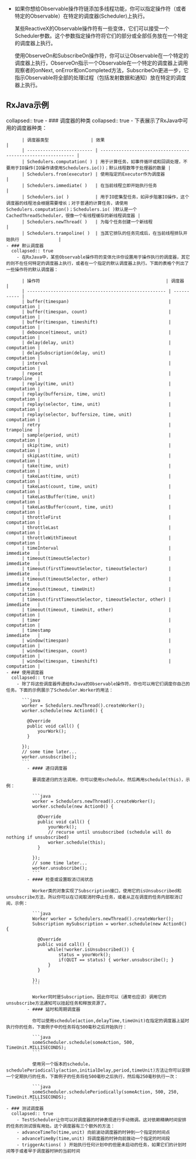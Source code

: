 - 如果你想给Observable操作符链添加多线程功能，你可以指定操作符（或者特定的Observable）在特定的调度器(Scheduler)上执行。
  
  某些ReactiveX的Observable操作符有一些变体，它们可以接受一个Scheduler参数。这个参数指定操作符将它们的部分或全部任务放在一个特定的调度器上执行。
  
  使用ObserveOn和SubscribeOn操作符，你可以让Observable在一个特定的调度器上执行，ObserveOn指示一个Observable在一个特定的调度器上调用观察者的onNext, onError和onCompleted方法，SubscribeOn更进一步，它指示Observable将全部的处理过程（包括发射数据和通知）放在特定的调度器上执行。
## RxJava示例
collapsed:: true
	- ### 调度器的种类
	  collapsed:: true
		- 下表展示了RxJava中可用的调度器种类：
		  
		  | 调度器类型                | 效果                                                         |
		  | ------------------------- | ------------------------------------------------------------ |
		  | Schedulers.computation( ) | 用于计算任务，如事件循环或和回调处理，不要用于IO操作(IO操作请使用Schedulers.io())；默认线程数等于处理器的数量 |
		  | Schedulers.from(executor) | 使用指定的Executor作为调度器                                 |
		  | Schedulers.immediate( )   | 在当前线程立即开始执行任务                                   |
		  | Schedulers.io( )          | 用于IO密集型任务，如异步阻塞IO操作，这个调度器的线程池会根据需要增长；对于普通的计算任务，请使用Schedulers.computation()；Schedulers.io( )默认是一个CachedThreadScheduler，很像一个有线程缓存的新线程调度器 |
		  | Schedulers.newThread( )   | 为每个任务创建一个新线程                                     |
		  | Schedulers.trampoline( )  | 当其它排队的任务完成后，在当前线程排队开始执行               |
	- ### 默认调度器
	  collapsed:: true
		- 在RxJava中，某些Observable操作符的变体允许你设置用于操作执行的调度器，其它的则不在任何特定的调度器上执行，或者在一个指定的默认调度器上执行。下面的表格个列出了一些操作符的默认调度器：
		  
		  | 操作符                                                | 调度器      |
		  | ----------------------------------------------------- | ----------- |
		  | buffer(timespan)                                      | computation |
		  | buffer(timespan, count)                               | computation |
		  | buffer(timespan, timeshift)                           | computation |
		  | debounce(timeout, unit)                               | computation |
		  | delay(delay, unit)                                    | computation |
		  | delaySubscription(delay, unit)                        | computation |
		  | interval                                              | computation |
		  | repeat                                                | trampoline  |
		  | replay(time, unit)                                    | computation |
		  | replay(buffersize, time, unit)                        | computation |
		  | replay(selector, time, unit)                          | computation |
		  | replay(selector, buffersize, time, unit)              | computation |
		  | retry                                                 | trampoline  |
		  | sample(period, unit)                                  | computation |
		  | skip(time, unit)                                      | computation |
		  | skipLast(time, unit)                                  | computation |
		  | take(time, unit)                                      | computation |
		  | takeLast(time, unit)                                  | computation |
		  | takeLast(count, time, unit)                           | computation |
		  | takeLastBuffer(time, unit)                            | computation |
		  | takeLastBuffer(count, time, unit)                     | computation |
		  | throttleFirst                                         | computation |
		  | throttleLast                                          | computation |
		  | throttleWithTimeout                                   | computation |
		  | timeInterval                                          | immediate   |
		  | timeout(timeoutSelector)                              | immediate   |
		  | timeout(firstTimeoutSelector, timeoutSelector)        | immediate   |
		  | timeout(timeoutSelector, other)                       | immediate   |
		  | timeout(timeout, timeUnit)                            | computation |
		  | timeout(firstTimeoutSelector, timeoutSelector, other) | immediate   |
		  | timeout(timeout, timeUnit, other)                     | computation |
		  | timer                                                 | computation |
		  | timestamp                                             | immediate   |
		  | window(timespan)                                      | computation |
		  | window(timespan, count)                               | computation |
		  | window(timespan, timeshift)                           | computation |
	- ### 使用调度器
	  collapsed:: true
		- 除了将这些调度器传递给RxJava的Observable操作符，你也可以用它们调度你自己的任务。下面的示例展示了Scheduler.Worker的用法：
		  
		  ```java
		  worker = Schedulers.newThread().createWorker();
		  worker.schedule(new Action0() {
		  
		    @Override
		    public void call() {
		        yourWork();
		    }
		  
		  });
		  // some time later...
		  worker.unsubscribe();
		  ```
			- #### 递归调度器
			  
			  要调度递归的方法调用，你可以使用schedule，然后再用schedule(this)，示例：
			  
			  ```java
			  worker = Schedulers.newThread().createWorker();
			  worker.schedule(new Action0() {
			  
			    @Override
			    public void call() {
			        yourWork();
			        // recurse until unsubscribed (schedule will do nothing if unsubscribed)
			        worker.schedule(this);
			    }
			  
			  });
			  // some time later...
			  worker.unsubscribe();
			  ```
			- #### 检查或设置取消订阅状态
			  
			  Worker类的对象实现了Subscription接口，使用它的isUnsubscribed和unsubscribe方法，所以你可以在订阅取消时停止任务，或者从正在调度的任务内部取消订阅，示例：
			  
			  ```java
			  Worker worker = Schedulers.newThread().createWorker();
			  Subscription mySubscription = worker.schedule(new Action0() {
			  
			    @Override
			    public void call() {
			        while(!worker.isUnsubscribed()) {
			            status = yourWork();
			            if(QUIT == status) { worker.unsubscribe(); }
			        }
			    }
			  
			  });
			  ```
			  
			  Worker同时是Subscription，因此你可以（通常也应该）调用它的unsubscribe方法通知可以挂起任务和释放资源了。
			- #### 延时和周期调度器
			  
			  你可以使用schedule(action,delayTime,timeUnit)在指定的调度器上延时执行你的任务，下面例子中的任务将在500毫秒之后开始执行：
			  
			  ```java
			  someScheduler.schedule(someAction, 500, TimeUnit.MILLISECONDS);
			  ```
			  
			  使用另一个版本的schedule，schedulePeriodically(action,initialDelay,period,timeUnit)方法让你可以安排一个定期执行的任务，下面例子的任务将在500毫秒之后执行，然后每250毫秒执行一次：
			  
			  ```java
			  someScheduler.schedulePeriodically(someAction, 500, 250, TimeUnit.MILLISECONDS);
			  ```
	- ### 测试调度器
	  collapsed:: true
		- TestScheduler让你可以对调度器的时钟表现进行手动微调。这对依赖精确时间安排的任务的测试很有用处。这个调度器有三个额外的方法：
		- advanceTimeTo(time,unit) 向前波动调度器的时钟到一个指定的时间点
		- advanceTimeBy(time,unit) 将调度器的时钟向前拨动一个指定的时间段
		- triggerActions( ) 开始执行任何计划中的但是未启动的任务，如果它们的计划时间等于或者早于调度器时钟的当前时间